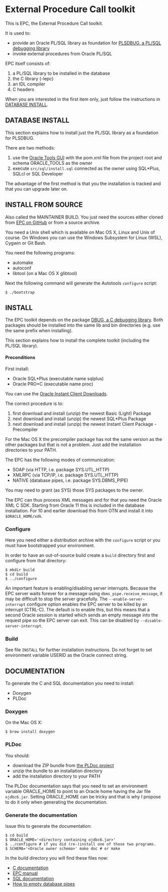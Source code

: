 # External Procedure Call toolkit

This is EPC, the External Procedure Call toolkit.

It is used to:
- provide an Oracle PL/SQL library as foundation for [PLSDBUG, a PL/SQL debugging library](https://github.com/TransferWare/plsdbug)
- invoke external procedures from Oracle PL/SQL

EPC itself consists of:
1. a PL/SQL library to be installed in the database
2. the C library (-lepc)
3. an IDL compiler
4. C headers

When you are interested in the first item only, just follow the instructions
in [DATABASE INSTALL](#database-install).

## DATABASE INSTALL

This section explains how to install just the PL/SQL library as a foundation for PLSDBUG.

There are two methods:
1. use the [Oracle Tools GUI](https://github.com/paulissoft/oracle-tools-gui)
with the pom.xml file from the project root and schema ORACLE_TOOLS as the owner
2. execute `src/sql/install.sql` connected as the owner using SQL*Plus, SQLcl or SQL Developer

The advantage of the first method is that you the installation is tracked and
that you can upgrade later on.

## INSTALL FROM SOURCE

Also called the MAINTAINER BUILD. You just need the sources either cloned from [EPC on GitHub](https://github.com/TransferWare/epc) or from a source archive.

You need a Unix shell which is available on Mac OS X, Linux and Unix of course.
On Windows you can use the Windows Subsystem for Linux (WSL), Cygwin or Git Bash.

You need the following programs:
- automake
- autoconf
- libtool (on a Mac OS X glibtool)

Next the following command will generate the Autotools `configure` script:

```
$ ./bootstrap
```

## INSTALL

The EPC toolkit depends on the package [DBUG, a C debugging
library](https://github.com/TransferWare/dbug). Both packages should be
installed into the same lib and bin directories (e.g. use the same prefix when
installing).

This section explains how to install the complete toolkit (including the PL/SQL library).

#### Preconditions

First install:
- Oracle SQL*Plus (executable name sqlplus)
- Oracle PRO*C (executable name proc)

You can use the [Oracle Instant Client Downloads](https://www.oracle.com/database/technologies/instant-client/downloads.html).

The correct procedure is to:
1. first download and install (unzip) the newest Basic (Light) Package
2. next download and install (unzip) the newest SQL*Plus Package
3. next download and install (unzip) the newest Instant Client Package - Precompiler

For the Mac OS X the precompiler package has not the same version as the other packages but that is not a problem. Just add the installation directories to your PATH.

The EPC has the following modes of communication:
- SOAP (via HTTP, i.e. package SYS.UTL_HTTP)
- XMLRPC (via TCP/IP, i.e. package SYS.UTL_HTTP)
- NATIVE (database pipes, i.e. package SYS.DBMS_PIPE)

You may need to grant (as SYS) those SYS packages to the owner.

The EPC can thus process XML messages and for that you need the Oracle XML C
SDK. Starting from Oracle 11 this is included in the database
installation. For 10 and earlier download this from OTN and install it into
`$ORACLE_HOME/xdk`.

### Configure

Here you need either a distribution archive with the `configure` script or you must have bootstrapped your environment.

In order to have an out-of-source build create a `build` directory first and configure from that directory:

```
$ mkdir build
$ cd build
$ ../configure
```

An important feature is enabling/disabling server interrupts. Because
the EPC server waits forever for a message using
`dbms_pipe.receive_message`, it may be difficult to stop the server
gracefully. The `--enable-server-interrupt` configure option enables the
EPC server to be killed by an interrupt (CTRL-C). The default is to
enable this, but this means that a second Oracle session is started
which sends an empty message into the request pipe so the EPC server can
exit. This can be disabled by `--disable-server-interrupt`.

### Build

See file `INSTALL` for further installation instructions. Do not forget to set environment variable USERID as the Oracle connect string.

## DOCUMENTATION

To generate the C and SQL documentation you need to install:
- Doxygen
- PLDoc

### Doxygen

On the Mac OS X:
```
$ brew install doxygen
```

### PLDoc

You should:
- download the ZIP bundle from [the PLDoc project](http://pldoc.sourceforge.net/maven-site/downloads.html)
- unzip the bundle to an installation directory
- add the installation directory to your PATH

The PLDoc documentation says that you need to set an environment variable ORACLE_HOME to point to an Oracle home having the Jar file `ojdbc6.jar`. Setting ORACLE_HOME can be tricky and that is why I propose to do it only when generating the documentation.

### Generate the documentation

Issue this to generate the documentation:

```
$ cd build
$ ORACLE_HOME='<directory containing ojdbc6.jar>'
$ ../configure # if you did (re-)install one of those two programs.
$ SCHEMA='<Oracle owner schema>' make doc # or make
```

In the build directory you will find these files now:
- [C documentation](doc/c/index.html)
- [EPC manual](doc/epcman.html)
- [SQL documentation](doc/sql/index.html)
- [How to empty database pipes](utils/empty_pipes.html)
